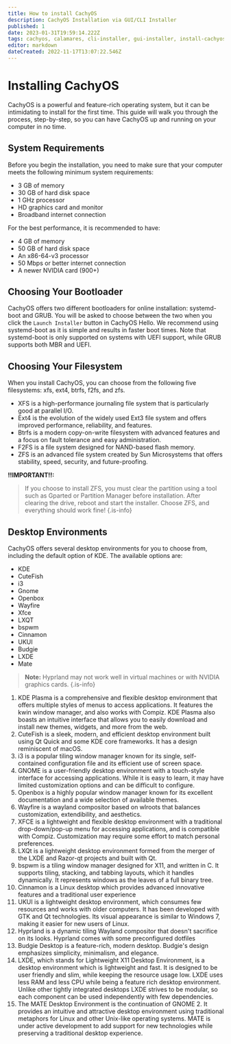```yaml
---
title: How to install CachyOS
description: CachyOS Installation via GUI/CLI Installer
published: 1
date: 2023-01-31T19:59:14.222Z
tags: cachyos, calamares, cli-installer, gui-installer, install-cachyos
editor: markdown
dateCreated: 2022-11-17T13:07:22.546Z
---
```


Installing CachyOS
==================

CachyOS is a powerful and feature-rich operating system, but it can be intimidating to install for the first time. This guide will walk you through the process, step-by-step, so you can have CachyOS up and running on your computer in no time.

System Requirements
-------------------

Before you begin the installation, you need to make sure that your computer meets the following minimum system requirements:

*   3 GB of memory
*   30 GB of hard disk space
*   1 GHz processor
*   HD graphics card and monitor
*   Broadband internet connection

For the best performance, it is recommended to have:

*   4 GB of memory
*   50 GB of hard disk space
*   An x86-64-v3 processor
*   50 Mbps or better internet connection
*   A newer NVIDIA card (900+)

Choosing Your Bootloader
------------------------

CachyOS offers two different bootloaders for online installation: systemd-boot and GRUB. You will be asked to choose between the two when you click the `Launch Installer` button in CachyOS Hello. We recommend using systemd-boot as it is simple and results in faster boot times. Note that systemd-boot is only supported on systems with UEFI support, while GRUB supports both MBR and UEFI.

Choosing Your Filesystem
------------------------

When you install CachyOS, you can choose from the following five filesystems: xfs, ext4, btrfs, f2fs, and zfs.

*   XFS is a high-performance journaling file system that is particularly good at parallel I/O.
*   Ext4 is the evolution of the widely used Ext3 file system and offers improved performance, reliability, and features.
*   Btrfs is a modern copy-on-write filesystem with advanced features and a focus on fault tolerance and easy administration.
*   F2FS is a file system designed for NAND-based flash memory.
*   ZFS is an advanced file system created by Sun Microsystems that offers stability, speed, security, and future-proofing.

**!!IMPORTANT!!:** 
> If you choose to install ZFS, you must clear the partition using a tool such as Gparted or Partition Manager before installation. After clearing the drive, reboot and start the installer. Choose ZFS, and everything should work fine!
{.is-info}


Desktop Environments
--------------------

CachyOS offers several desktop environments for you to choose from, including the default option of KDE. The available options are:
*   KDE
*   CuteFish
*   i3
*   Gnome
*   Openbox
*   Wayfire
*   Xfce
*   LXQT
*   bspwm
*   Cinnamon
*   UKUI
*   Budgie
*   LXDE
*   Mate

> **Note:** Hyprland may not work well in virtual machines or with NVIDIA graphics cards.
{.is-info}


1.  KDE Plasma is a comprehensive and flexible desktop environment that offers multiple styles of menus to access applications. It features the kwin window manager, and also works with Compiz. KDE Plasma also boasts an intuitive interface that allows you to easily download and install new themes, widgets, and more from the web.
2.  CuteFish is a sleek, modern, and efficient desktop environment built using Qt Quick and some KDE core frameworks. It has a design reminiscent of macOS.
3.  i3 is a popular tiling window manager known for its single, self-contained configuration file and its efficient use of screen space.
4.  GNOME is a user-friendly desktop environment with a touch-style interface for accessing applications. While it is easy to learn, it may have limited customization options and can be difficult to configure.
5.  Openbox is a highly popular window manager known for its excellent documentation and a wide selection of available themes.
6.  Wayfire is a wayland compositor based on wlroots that balances customization, extendibility, and aesthetics.
7.  XFCE is a lightweight and flexible desktop environment with a traditional drop-down/pop-up menu for accessing applications, and is compatible with Compiz. Customization may require some effort to match personal preferences.
8.  LXQt is a lightweight desktop environment formed from the merger of the LXDE and Razor-qt projects and built with Qt.
9. bspwm is a tiling window manager designed for X11, and written in C. It supports tiling, stacking, and tabbing layouts, which it handles dynamically. It represents windows as the leaves of a full binary tree.
10. Cinnamon is a Linux desktop which provides advanced innovative features and a traditional user experience
11. UKUI is a lightweight desktop environment, which consumes few resources and works with older computers. It has been developed with GTK and Qt technologies. Its visual appearance is similar to Windows 7, making it easier for new users of Linux.
12. Hyprland is a dynamic tiling Wayland compositor that doesn't sacrifice on its looks. Hyprland comes with some preconfigured dotfiles
13. Budgie Desktop is a feature-rich, modern desktop. Budgie's design emphasizes simplicity, minimalism, and elegance.
14. LXDE, which stands for Lightweight X11 Desktop Environment, is a desktop environment which is lightweight and fast. It is designed to be user friendly and slim, while keeping the resource usage low. LXDE uses less RAM and less CPU while being a feature rich desktop environment. Unlike other tightly integrated desktops LXDE strives to be modular, so each component can be used independently with few dependencies.
15. The MATE Desktop Environment is the continuation of GNOME 2. It provides an intuitive and attractive desktop environment using traditional metaphors for Linux and other Unix-like operating systems. MATE is under active development to add support for new technologies while preserving a traditional desktop experience.